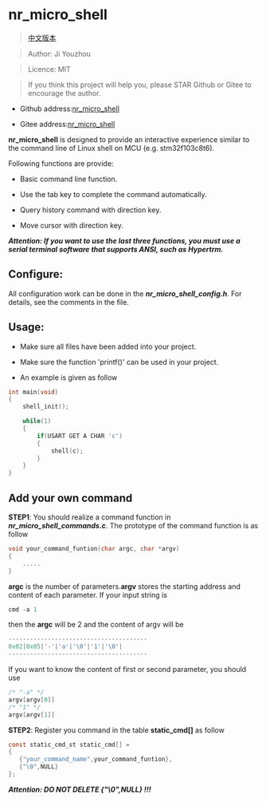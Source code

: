 # nr_micro_shell

>[中文版本](https://www.baidu.com)

> Author: Ji Youzhou

> Licence: MIT

> If you think this project will help you, please STAR Github or Gitee to encourage the author. 

- Github address:[nr_micro_shell](https://www.baidu.com)

- Gitee address:[nr_micro_shell](https://www.baidu.com)

**nr_micro_shell** is designed to provide an interactive experience similar to the command line of Linux shell on MCU (e.g. stm32f103c8t6).

Following functions are provide:

- Basic command line function.

- Use the tab key to complete the command automatically.

- Query history command with direction key.

- Move cursor with direction key.

***Attention: If you want to use the last three functions, you must use a serial terminal software that supports ANSI, such as Hypertrm.***

## Configure:

All configuration work can be done in the ***nr_micro_shell_config.h***. For details, see the comments in the file.

## Usage:

- Make sure all files have been added into your project.

- Make sure the function 'printf()' can be used in your project.

- An example is given as follow

```c
int main(void)
{
    shell_init();

    while(1)
    {
        if(USART GET A CHAR 'c')
        {
            shell(c);
        }
    }
}
```
## Add your own command

**STEP1**: You should realize a command function in ***nr_micro_shell_commands.c***. The prototype of the command function is as follow
```c
void your_command_funtion(char argc, char *argv)
{
    .....
}
```
**argc** is the number of parameters.**argv** stores the starting address and content of each parameter. If your input string is
```c
cmd -a 1
```
then the **argc** will be 2 and the content of argv will be 
```c
---------------------------------------
0x02|0x05|'-'|'a'|'\0'|'1'|'\0'|
---------------------------------------
```
If you want to know the content of first or second parameter, you should use
```c
/* "-a" */
argv[argv[0]]
/* "1" */
argv[argv[1]]
```

**STEP2**: Register you command in the table **static_cmd[]** as follow
```c
const static_cmd_st static_cmd[] =
{
   {"your_command_name",your_command_funtion},
   {"\0",NULL}
};
```
***Attention: DO NOT DELETE {"\0",NULL} !!!***








